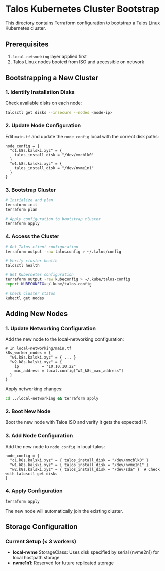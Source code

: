 # Talos Kubernetes Cluster Bootstrap

This directory contains Terraform configuration to bootstrap a Talos Linux Kubernetes cluster.

## Prerequisites

1. `local-networking` layer applied first
2. Talos Linux nodes booted from ISO and accessible on network

## Bootstrapping a New Cluster

### 1. Identify Installation Disks

Check available disks on each node:

```bash
talosctl get disks --insecure --nodes <node-ip>
```

### 2. Update Node Configuration

Edit `main.tf` and update the `node_config` local with the correct disk paths:

```hcl
node_config = {
  "c1.k8s.kalski.xyz" = {
    talos_install_disk = "/dev/mmcblk0"
  }
  "w1.k8s.kalski.xyz" = {
    talos_install_disk = "/dev/nvme1n1"
  }
}
```

### 3. Bootstrap Cluster

```bash
# Initialize and plan
terraform init
terraform plan

# Apply configuration to bootstrap cluster
terraform apply
```

### 4. Access the Cluster

```bash
# Get Talos client configuration
terraform output -raw talosconfig > ~/.talos/config

# Verify cluster health
talosctl health

# Get Kubernetes configuration
terraform output -raw kubeconfig > ~/.kube/talos-config
export KUBECONFIG=~/.kube/talos-config

# Check cluster status
kubectl get nodes
```

## Adding New Nodes

### 1. Update Networking Configuration

Add the new node to the local-networking configuration:

```hcl
# In local-networking/main.tf
k8s_worker_nodes = {
  "w1.k8s.kalski.xyz" = { ... }
  "w2.k8s.kalski.xyz" = {
    ip          = "10.10.10.22"
    mac_address = local.config["w2_k8s_mac_address"]
  }
}
```

Apply networking changes:

```bash
cd ../local-networking && terraform apply
```

### 2. Boot New Node

Boot the new node with Talos ISO and verify it gets the expected IP.

### 3. Add Node Configuration

Add the new node to `node_config` in local-talos:

```hcl
node_config = {
  "c1.k8s.kalski.xyz" = { talos_install_disk = "/dev/mmcblk0" }
  "w1.k8s.kalski.xyz" = { talos_install_disk = "/dev/nvme1n1" }
  "w2.k8s.kalski.xyz" = { talos_install_disk = "/dev/sda" }  # Check with talosctl get disks
}
```

### 4. Apply Configuration

```bash
terraform apply
```

The new node will automatically join the existing cluster.

## Storage Configuration

### Current Setup (< 3 workers)

- **local-nvme** StorageClass: Uses disk specified by serial (nvme2n1) for local hostpath storage
- **nvme1n1**: Reserved for future replicated storage
